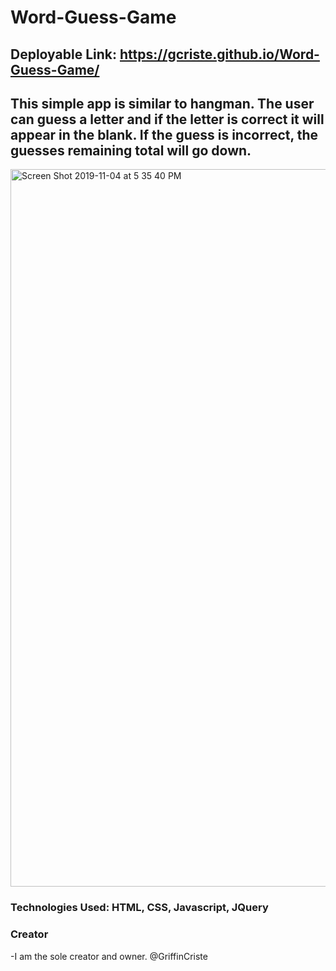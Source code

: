 # Word-Guess-Game

## Deployable Link: https://gcriste.github.io/Word-Guess-Game/

## This simple app is similar to hangman.  The user can guess a letter and if the letter is correct it will appear in the blank. If the guess is incorrect, the guesses remaining total will go down.

<img width="1148" alt="Screen Shot 2019-11-04 at 5 35 40 PM" src="https://user-images.githubusercontent.com/49124794/68166938-916b9680-ff29-11e9-9a3b-71645c59db03.png">

### Technologies Used: HTML, CSS, Javascript, JQuery

### Creator
-I am the sole creator and owner. @GriffinCriste
